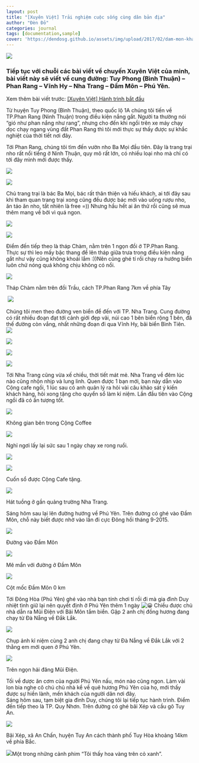 ```yaml
---
layout: post
title: "[Xuyên Việt] Trải nghiệm cuộc sống cùng dân bản địa"
author: "Đèn Đỏ"
categories: journal
tags: [documentation,sample]
cover: 'https://dendosg.github.io/assets/img/upload/2017/02/dam-mon-khanh-hoa-2.jpg'
---
```


![](https://dendosg.github.io/assets/img/upload/2017/02/ninhthuan-phuyen-thumb.jpg)

### Tiếp tục với chuỗi các bài viết về chuyến Xuyên Việt của minh, bài viết này sẽ viết về cung đường: Tuy Phong (Bình Thuận) – Phan Rang – Vĩnh Hy – Nha Trang – Đầm Môn – Phú Yên.

Xem thêm bài viết trước: [\[Xuyên Việt\] Hành trình bắt đầu](http://ngaoduky.com/bat-dau-hanh-trinh-xuyen-viet/)

Từ huyện Tuy Phong (Bình Thuận), theo quốc lộ 1A chúng tôi tiến về TP.Phan Rang (Ninh Thuận) trong điều kiện nắng gắt. Người ta thường nói “gió như phan nắng như rang”, nhưng cho đến khi ngồi trên xe máy chạy dọc chạy ngang vùng đất Phan Rang thì tôi mới thực sự thấy được sự khắc nghiệt của thời tiết nơi đây.

Tới Phan Rang, chúng tôi tìm đến vườn nho Ba Mọi đầu tiên. Đây là trang trại nho rất nổi tiếng ở Ninh Thuận, quy mô rất lớn, có nhiều loại nho mà chỉ có tới đây mình mới được thấy.

![](https://dendosg.github.io/assets/img/upload/2017/02/vuon-nho-ba-moi-phan-rang-ninh-thuan-1.jpg)

![](https://dendosg.github.io/assets/img/upload/2017/02/vuon-nho-ba-moi-phan-rang-ninh-thuan-2.jpg)

Chủ trang trại là bác Ba Mọi, bác rất thân thiện và hiếu khách, ai tới đây sau khi tham quan trang trại xong cũng đều được bác mời vào uống rượu nho, ăn táo ăn nho, tất nhiên là free =)) Nhưng hầu hết ai ăn thử rồi cũng sẽ mua thêm mang về bởi vì quá ngon.

![](https://dendosg.github.io/assets/img/upload/2017/02/vuon-nho-ba-moi-phan-rang-ninh-thuan-4.jpg)

![](https://dendosg.github.io/assets/img/upload/2017/02/vuon-nho-ba-moi-phan-rang-ninh-thuan-5.jpg)

Điểm đến tiếp theo là tháp Chàm, nằm trên 1 ngọn đồi ở TP.Phan Rang. Thực sự thì leo mấy bậc thang để lên tháp giữa trưa trong điều kiện nắng gắt như vậy cũng không khoái lắm :))Nên cũng ghé tí rồi chạy ra hướng biển luôn chứ nóng quá không chịu không có nổi.

![](https://dendosg.github.io/assets/img/upload/2017/02/thap-chan-phan-rang-ninh-thuan-2.jpg)

Tháp Chàm nằm trên đồi Trầu, cách TP.Phan Rang 7km về phía Tây

 ![](https://dendosg.github.io/assets/img/upload/2017/02/thap-chan-phan-rang-ninh-thuan-1.jpg)

Chúng tôi men theo đường ven biển để đến với TP. Nha Trang. Cung đường có rất nhiều đoạn đạt tới cảnh giới đẹp vãi, núi cao 1 bên biển rộng 1 bên, đã thế đường còn vắng, nhất những đoạn đi qua Vĩnh Hy, bãi biển Bình Tiên.  
![](https://dendosg.github.io/assets/img/upload/2017/02/ven-bien-1.jpg)

![](https://dendosg.github.io/assets/img/upload/2017/02/ven-bien-2.jpg)

![](https://dendosg.github.io/assets/img/upload/2017/02/ven-bien.jpg)

![](https://dendosg.github.io/assets/img/upload/2017/02/vinh-hy.jpg)

Tới Nha Trang cũng vừa xế chiều, thời tiết mát mẻ. Nha Trang về đêm lúc nào cũng nhộn nhịp và lung linh. Quen được 1 bạn mới, bạn này dẫn vào Cộng cafe ngồi, 1 lúc sau có anh quản lý ra hỏi vài câu khảo sát ý kiến khách hàng, hỏi xong tặng cho quyển sổ làm kỉ niệm. Lần đầu tiên vào Cộng ngồi đã có ấn tượng tốt.

![](https://dendosg.github.io/assets/img/upload/2017/02/cong-cafe-nha-trang-1.jpg)

Không gian bên trong Cộng Coffee

![](https://dendosg.github.io/assets/img/upload/2017/02/cong-cafe-nha-trang-2.jpg)

Nghỉ ngơi lấy lại sức sau 1 ngày chạy xe rong ruổi.

![](https://dendosg.github.io/assets/img/upload/2017/02/cong-cafe-nha-trang-3.jpg)

![](https://dendosg.github.io/assets/img/upload/2017/02/cong-cafe-nha-trang.jpg)

Cuốn sổ được Cộng Cafe tặng.

![](https://dendosg.github.io/assets/img/upload/2017/02/dem-nha-trang.jpg)

Hát tuồng ở gần quảng trường Nha Trang.

Sáng hôm sau lại lên đường hướng về Phú Yên. Trên đường có ghé vào Đầm Môn, chỗ này biết được nhờ vào lần đi cực Đông hồi tháng 9-2015.

![](https://dendosg.github.io/assets/img/upload/2017/02/dam-mon-khanh-hoa-1.jpg)

Đường vào Đầm Môn

![](https://dendosg.github.io/assets/img/upload/2017/02/dam-mon-khanh-hoa-2.jpg)

Mê mẩn với đường ở Đầm Môn

![](https://dendosg.github.io/assets/img/upload/2017/02/dam-mon-khanh-hoa-3.jpg)

Cột mốc Đầm Môn 0 km

Tới Đông Hòa (Phú Yên) ghé vào nhà bạn tính chơi tí rồi đi mà gia đình Duy nhiệt tình giữ lại nên quyết định ở Phú Yên thêm 1 ngày ![😀](https://s.w.org/images/core/emoji/2.2.1/svg/1f600.svg) Chiều được chủ nhà dẫn ra Mũi Điện với Bãi Môn tắm biển. Gặp 2 anh chị đồng hương đang chạy từ Đà Nẵng về Đắk Lắk.

![](https://dendosg.github.io/assets/img/upload/2017/02/mui-dien-phu-yen-1.jpg)

Chụp ảnh kỉ niệm cùng 2 anh chị đang chạy từ Đà Nẵng về Đắk Lắk với 2 thằng em mới quen ở Phú Yên.

![](https://dendosg.github.io/assets/img/upload/2017/02/mui-dien-phu-yen-2.jpg)

Trên ngọn hải đăng Mũi Điện.

Tối về được ăn cơm của người Phú Yên nấu, món nào cũng ngon. Làm vài lon bia nghe cô chú chủ nhà kể về quê hương Phú Yên của họ, mới thấy được sự hiền lành, mến khách của người dân nơi đây.  
Sáng hôm sau, tạm biệt gia đình Duy, chúng tôi lại tiếp tục hành trình. Điểm đến tiếp theo là TP. Quy Nhơn. Trên đường có ghé bãi Xép và cầu gõ Tuy An.

![](https://dendosg.github.io/assets/img/upload/2017/02/bai-xep-phu-yen-1.jpg)

Bãi Xép, xã An Chấn, huyện Tuy An cách thành phố Tuy Hòa khoảng 14km về phía Bắc.

![](https://dendosg.github.io/assets/img/upload/2017/02/bai-xep-phu-yen-2.jpg)Một trong những cảnh phim “Tôi thấy hoa vàng trên cỏ xanh”.
